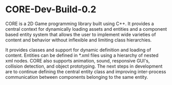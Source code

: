 # CORE-Dev-Build-0.2
CORE is a 2D Game programming library built using C++. It provides a central context for dynamically loading assets and entities and a component based entity system that allows the user to implement wide varieties of content and behavior without inflexible and limiting class hierarchies.

It provides classes and support for dynamic definition and loading of content. Entities can be defined in *.xml files using a hierarchy of nested xml nodes. CORE also supports animation, sound, responsive GUI's, collision detection, and object prototyping. The next steps in development are to continue defining the central entity class and improving inter-process communication between components belonging to the same entity.
